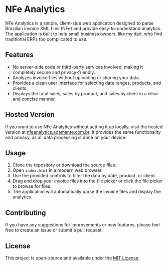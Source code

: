 # NFe Analytics

NFe Analytics is a simple, client-side web application designed to parse Brazilian invoice XML files (NFe) and provide easy-to-understand analytics. The application is built to help small business owners, like my dad, who find traditional ERPs too complicated to use.

## Features

- No server-side code or third-party services involved, making it completely secure and privacy-friendly.
- Analyzes invoice files without uploading or sharing your data.
- Provides a clean user interface for selecting date ranges, products, and clients.
- Displays the total sales, sales by product, and sales by client in a clear and concise manner.

## Hosted Version

If you want to use NFe Analytics without setting it up locally, visit the hosted version at [nfeanalytics.adamante.com.br](https://nfeanalytics.adamante.com.br). It provides the same functionality and privacy, as all data processing is done on your device.

## Usage

1. Clone the repository or download the source files.
2. Open `index.html` in a modern web browser.
3. Use the provided controls to filter the data by date, product, or client.
4. Drag and drop your invoice files into the file picker or click the file picker to browse for files.
5. The application will automatically parse the invoice files and display the analytics.

## Contributing

If you have any suggestions for improvements or new features, please feel free to create an issue or submit a pull request.

## License

This project is open-source and available under the [MIT License](LICENSE).
